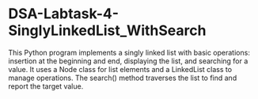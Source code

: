 # DSA-Labtask-4-SinglyLinkedList_WithSearch
This Python program implements a singly linked list with basic operations: insertion at the beginning and end, displaying the list, and searching for a value. It uses a Node class for list elements and a LinkedList class to manage operations. The search() method traverses the list to find and report the target value.
